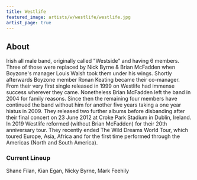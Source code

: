 ```yaml
---
title: Westlife
featured_image: artists/w/westlife/westlife.jpg
artist_page: true
---
```

## About

Irish all male band, originally called "Westside" and having 6 members.  Three of those were replaced by Nick Byrne & Brian McFadden when Boyzone's manager Louis Walsh took them under his wings.  Shortly afterwards Boyzone member Ronan Keating became their co-manager.  From their very first single released in 1999 on Westlife had immense success wherever they came. Nonetheless Brian McFadden left the band in 2004 for family reasons. Since then the remaining four members have continued the band without him for another five years taking a one year hiatus in 2009. They released two further albums before disbanding after their final concert on 23 June 2012 at Croke Park Stadium in Dublin, Ireland. In 2019 Westlife reformed (without Brian McFadden) for their 20th anniversary tour. They recently ended The Wild Dreams World Tour, which toured Europe, Asia, Africa and for the first time performed through the Americas (North and South America).

### Current Lineup

Shane Filan, Kian Egan, Nicky Byrne, Mark Feehily

